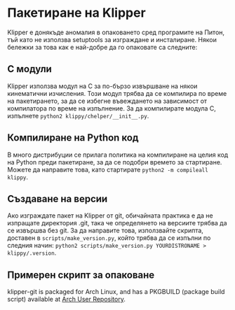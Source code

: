 # Пакетиране на Klipper

Klipper е донякъде аномалия в опаковането сред програмите на Питон, тъй като не използва setuptools за изграждане и инсталиране. Някои бележки за това как е най-добре да го опаковате са следните:

## C модули

Klipper използва модул на C за по-бързо извършване на някои кинематични изчисления. Този модул трябва да се компилира по време на пакетирането, за да се избегне въвеждането на зависимост от компилатора по време на изпълнение. За да компилирате модула C, изпълнете `python2 klippy/chelper/__init__.py`.

## Компилиране на Python код

В много дистрибуции се прилага политика на компилиране на целия код на Python преди пакетиране, за да се подобри времето за стартиране. Можете да направите това, като стартирате `python2 -m compileall klippy`.

## Създаване на версии

Ако изграждате пакет на Klipper от git, обичайната практика е да не изпращате директория .git, така че определянето на версиите трябва да се извършва без git. За да направите това, използвайте скрипта, доставен в `scripts/make_version.py`, който трябва да се изпълни по следния начин: `python2 scripts/make_version.py YOURDISTRONAME > klippy/.version`.

## Примерен скрипт за опаковане

klipper-git is packaged for Arch Linux, and has a PKGBUILD (package build script) available at [Arch User Repository](https://aur.archlinux.org/cgit/aur.git/tree/PKGBUILD?h=klipper-git).
